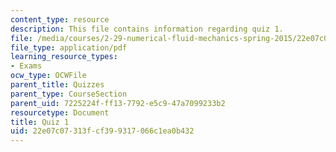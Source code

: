 ```yaml
---
content_type: resource
description: This file contains information regarding quiz 1.
file: /media/courses/2-29-numerical-fluid-mechanics-spring-2015/22e07c07313fcf399317066c1ea0b432_MIT2_29S15_Quiz1.pdf
file_type: application/pdf
learning_resource_types:
- Exams
ocw_type: OCWFile
parent_title: Quizzes
parent_type: CourseSection
parent_uid: 7225224f-ff13-7792-e5c9-47a7099233b2
resourcetype: Document
title: Quiz 1
uid: 22e07c07-313f-cf39-9317-066c1ea0b432
---
```

